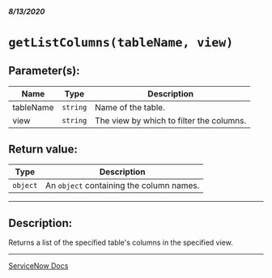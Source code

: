 ##### 8/13/2020
# `getListColumns(tableName, view)`
## Parameter(s):
| Name | Type | Description |
|---|---|---|
| tableName | `string` | Name of the table. |
| view | `string` | The view by which to filter the columns. |

## Return value:
| Type | Description |
|---|---|
| `object` | An `object` containing the column names. |

---

## Description:
Returns a list of the specified table's columns in the specified view.

---

[ServiceNow Docs](https://developer.servicenow.com/dev.do#!/reference/api/newyork/server/no-namespace/c_GlideSPScriptableScopedAPI#r_GSPS-getListColumns_S_S)